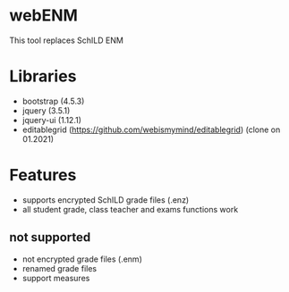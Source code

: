 # webENM
This tool replaces SchILD ENM

# Libraries
- bootstrap (4.5.3)
- jquery (3.5.1)
- jquery-ui (1.12.1)
- editablegrid (https://github.com/webismymind/editablegrid) (clone on 01.2021)

# Features
- supports encrypted SchILD grade files (.enz)
- all student grade, class teacher and exams functions work

## not supported
- not encrypted grade files (.enm)
- renamed grade files
- support measures